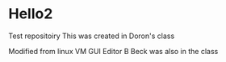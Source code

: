 # Hello2
Test repositoiry 
This was created in Doron's class

Modified from linux VM GUI Editor 
B Beck was also in the class
